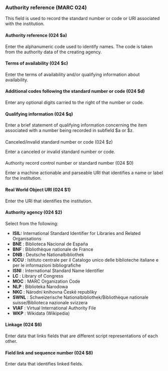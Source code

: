 #### 

### Authority reference (MARC 024)

This field is used to record the standard number or code or URI associated with the institution.

#### 

#### Authority reference (024 $a)

Enter the alphanumeric code used to identify names. The code is taken from the authority data of the creating agency.

#### Terms of availability (024 $c)  

Enter the terms of availability and/or qualifying information about availability.

#### Additional codes following the standard number or code (024 $d)

Enter any optional digits carried to the right of the number or code.

#### Qualifying information (024 $q)  

Enter a brief statement of qualifying information concerning the item associated with a number being recorded in subfield $a or $z.

####   
Canceled/invalid standard number or code (024 $z)

Enter a canceled or invalid standard number or code.

####   
Authority record control number or standard number (024 $0)  

Enter a machine actionable and parseable URI that identifies a name or label for the institution.

#### Real World Object URI (024 $1)  

Enter the URI that identifies the institution.

#### Authority agency (024 $2)

Select from the following:

- **ISIL:** International Standard Identifier for Libraries and Related Organisations
- **BNE** : Biblioteca Nacional de España
- **BNF** : Bibliothèque nationale de France
- **DNB** : Deutsche Nationalbibliothek
- **ICCU** : Istituto centrale per il Catalogo unico delle biblioteche italiane e per le informazioni bibliografiche
- **ISNI** : International Standard Name Identifier
- **LC** : Library of Congress
- **MOC** : MARC Organization Code
- **NLP** : Biblioteka Narodowa
- **NKC** : Národní knihovna České republiky 
- **SWNL** : Schweizerische Nationalbibliothek/Bibliothèque nationale suisse/Biblioteca nazionale svizzera
- **VIAF** : Virtual International Authority File
- **WKP** : Wikidata (Wikipedia)  

####   

#### Linkage (024 $6)

Enter data that links fields that are different script representations of each other.

  

  

#### Field link and sequence number (024 $8)
Enter data that identifies linked fields.